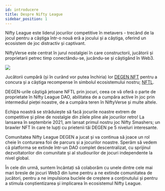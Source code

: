 ```yaml
---
id: introducere
title: Despre Nifty League
sidebar_position: 1
---
```


Nifty League este liderul jocurilor competitive în metavers - trecând de la jocul pentru a câștiga într-o nouă eră a jocului și a câștiga, oferind un ecosistem de joc distractiv și captivant.

NiftyVerse este centrat în jurul nostalgiei în care constructorii, jucătorii și proprietarii petrec timp conectându-se, jucându-se și câștigând în Web3.

![](/img/story.gif)

Jucătorii cumpără (și în curând vor putea închiria) lor [DEGEN NFT](https://opensea.io/collection/niftydegen) pentru a concura și a câștiga recompense în simbolul ecosistemului nostru; [NFTL](https://www.coingecko.com/en/coins/nifty-league).

DEGEN-urile câștigă jetoane NFTL prin jocuri, ceea ce vă oferă o parte de proprietate în Nifty League DAO, abilitatea de a cumpăra active în joc prin intermediul pieței noastre, de a cumpăra teren în NiftyVerse și multe altele.

Echipa noastră se străduiește să facă jocurile noastre extrem de competitive și pline de nostalgie din zilele pline ale jocurilor retro! La lansarea în septembrie 2021, am lansat primul nostru joc Nifty Smashers; un brawler NFT în care te lupți cu prietenii tăi DEGEN pe 5 niveluri interesante.

Comunitatea Nifty League DEGEN a jucat și va continua să joace un rol cheie în conturarea foii de parcurs și a jocurilor noastre. Sperăm să vedem că platforma se extinde într-un DAO complet descentralizat, cu sprijinul dezvoltatorilor din comunitate și al studiourilor de jocuri independente la nivel global.

În cele din urmă, suntem încântați să colaborăm cu unele dintre cele mai mari bresle de jocuri Web3 din lume pentru a ne extinde comunitatea de jucători, pentru a ne impulsiona buclele de creștere a conținutului și pentru a stimula conștientizarea și implicarea în ecosistemul Nifty League.
